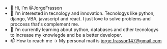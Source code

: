 - 👋 Hi, I’m @JorgeFrasson
- 👀 I’m interested in tecnology and innovation. Tecnologys like python, django, VBA, javascript and react. I just love to solve problems and proccess that's complement me.
- 🌱 I’m currently learning about python, databases and other tecnologys to increase my knowlegde and be a better developer.
- 📫 How to reach me -> My personal mail is jorge.frasson147@gmail.com

<!---
JorgeFrasson/JorgeFrasson is a ✨ special ✨ repository because its `README.md` (this file) appears on your GitHub profile.
You can click the Preview link to take a look at your changes.
--->
